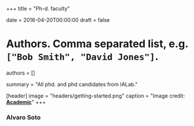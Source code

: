 +++
title = "Ph-d. faculty"

date = 2016-04-20T00:00:00
draft = false

# Authors. Comma separated list, e.g. `["Bob Smith", "David Jones"]`.
authors = []

summary = "All phd. and phd candidates from IALab."

[header]
image = "headers/getting-started.png"
caption = "Image credit: [**Academic**](https://github.com/gcushen/hugo-academic/)"
+++

<h3>Alvaro Soto</h3>